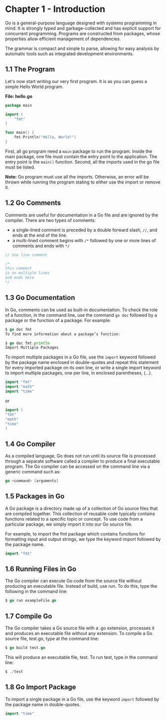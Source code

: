 # Chapter 1 - Introduction

Go is a general-purpose language designed with systems programming in mind. It is strongly typed and garbage-collected and has explicit support for concurrent programming. Programs are constructed from packages, whose properties allow efficient management of dependencies.

The grammar is compact and simple to parse, allowing for easy analysis by automatic tools such as integrated development environments.

## 1.1 The Program

Let's now start writing our very first program. It is as you can guess a simple Hello World program.

**File: hello.go**
```go
package main

import (
    "fmt"
)

func main() {
    fmt.Println("Hello, World!")
}
```

First, all go program need a `main` package to run the program. Inside the main package, one file must contain the entry point to the application. The entry point is the `main()` function. Second, all the imports used in the go file must be listed.

**Note:** Go program must use all the imports. Otherwise, an error will be thrown while running the program stating to either use the import or remove it.

## 1.2 Go Comments
Comments are useful for documentation in a Go file and are ignored by the compiler. There are two types of comments:

* a single-lined comment is preceded by a double forward slash, `//`, and ends at the end of the line.
* a multi-lined comment begins with `/*` followed by one or more lines of comments and ends with `*/`

```go
// one line comment

/*
this comment
is on multiple lines
and ends here
*/
```
## 1.3 Go Documentation
In Go, comments can be used as built-in documentation. To check the role of a function, in the command line, use the 
command `go doc` followed by a package or the function of a package. For example:

```go
$ go doc fmt
To find more information about a package’s function:

$ go doc fmt.println
Import Multiple Packages
```

To import multiple packages in a Go file, use the `import` keyword followed by the package name enclosed in double-quotes
and repeat this statement for every imported package on its own line, or write a single import keyword to import multiple
packages, one per line, in enclosed parentheses, (…).

```go
import "fmt"
import "math"
import "time"
```
or

```go
import (
"fmt"
"math"
"time"
)
```

## 1.4 Go Compiler
As a compiled language, Go does not run until its source file is processed through a separate software called a compiler
to produce a final executable program. The Go compiler can be accessed on the command line via a generic command such as:

```go
go <command> [arguments]
```

## 1.5 Packages in Go
A Go package is a directory made up of a collection of Go source files that are compiled together. This collection of 
reusable code typically contains functions related to a specific topic or concept. To use code from a particular package,
we simply import it into our Go source file.

For example, to import the fmt package which contains functions for formatting input and output strings, we type the 
keyword import followed by the package name.

```go
import "fmt"
```

## 1.6 Running Files in Go
The Go compiler can execute Go code from the source file without producing an executable file. Instead of build, use run. To do this, type the following in the command line:

```go 
$ go run exampleFile.go
```

## 1.7 Compile Go
The Go compiler takes a Go source file with a .go extension, processes it and produces an executable file without any extension. To compile a Go source file, test.go, type at the command line:

```go
$ go build test.go
```

This will produce an executable file, test. To run test, type in the command line:

```go 
$ ./test
```

## 1.8 Go Import Package
To import a single package in a Go file, use the keyword `import` followed by the package name in double-quotes.

```go
import "time"
```
